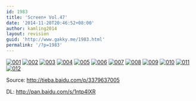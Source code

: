 ```yaml
---
id: 1983
title: 'Screen+ Vol.47'
date: '2014-11-20T20:46:52+08:00'
author: kamling2014
layout: revision
guid: 'http://www.gakky.me/1983.html'
permalink: '/?p=1983'
---
```


[![001](http://www.yui-aragaki.org/wp-content/uploads/2014/11/0017.jpg)](http://www.yui-aragaki.org/wp-content/uploads/2014/11/0017.jpg) [![002](http://www.yui-aragaki.org/wp-content/uploads/2014/11/0027.jpg)](http://www.yui-aragaki.org/wp-content/uploads/2014/11/0027.jpg) [![003](http://www.yui-aragaki.org/wp-content/uploads/2014/11/0035.jpg)](http://www.yui-aragaki.org/wp-content/uploads/2014/11/0035.jpg) [![004](http://www.yui-aragaki.org/wp-content/uploads/2014/11/0043.jpg)](http://www.yui-aragaki.org/wp-content/uploads/2014/11/0043.jpg) [![005](http://www.yui-aragaki.org/wp-content/uploads/2014/11/0053.jpg)](http://www.yui-aragaki.org/wp-content/uploads/2014/11/0053.jpg) [![006](http://www.yui-aragaki.org/wp-content/uploads/2014/11/0063.jpg)](http://www.yui-aragaki.org/wp-content/uploads/2014/11/0063.jpg) [![007](http://www.yui-aragaki.org/wp-content/uploads/2014/11/0072.jpg)](http://www.yui-aragaki.org/wp-content/uploads/2014/11/0072.jpg) [![008](http://www.yui-aragaki.org/wp-content/uploads/2014/11/0082.jpg)](http://www.yui-aragaki.org/wp-content/uploads/2014/11/0082.jpg) [![009](http://www.yui-aragaki.org/wp-content/uploads/2014/11/0091.jpg)](http://www.yui-aragaki.org/wp-content/uploads/2014/11/0091.jpg) [![010](http://www.yui-aragaki.org/wp-content/uploads/2014/11/0101.jpg)](http://www.yui-aragaki.org/wp-content/uploads/2014/11/0101.jpg) [![011](http://www.yui-aragaki.org/wp-content/uploads/2014/11/011.jpg)](http://www.yui-aragaki.org/wp-content/uploads/2014/11/011.jpg) [![012](http://www.yui-aragaki.org/wp-content/uploads/2014/11/012.jpg)](http://www.yui-aragaki.org/wp-content/uploads/2014/11/012.jpg)

Source: <http://tieba.baidu.com/p/3379637005>

DL: <http://pan.baidu.com/s/1ntp4lXR>